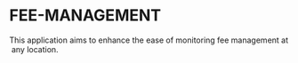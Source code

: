 # FEE-MANAGEMENT
This application aims to enhance the ease of monitoring fee management at  any location.
